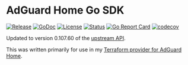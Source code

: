 # AdGuard Home Go SDK

[![Release](https://img.shields.io/github/v/release/gmichels/adguard-client-go)](https://github.com/gmichels/adguard-client-go/releases)
[![GoDoc](https://godoc.org/github.com/gmichels/adguard-client-go?status.svg)](https://godoc.org/github.com/gmichels/adguard-client-go)
[![License](https://img.shields.io/badge/license-MIT-blue.svg)](https://github.com/gmichels/adguard-client-go/blob/main/LICENSE)
[![Status](https://github.com/gmichels/adguard-client-go/workflows/Release/badge.svg)](https://github.com/gmichels/adguard-client-go/actions)
[![Go Report Card](https://goreportcard.com/badge/github.com/gmichels/adguard-client-go)](https://goreportcard.com/report/github.com/gmichels/adguard-client-go)
[![codecov](https://codecov.io/github/gmichels/adguard-client-go/graph/badge.svg?token=3WMOYDJ5CS)](https://codecov.io/github/gmichels/adguard-client-go)

Updated to version 0.107.60 of the [upstream API](https://github.com/AdguardTeam/AdGuardHome/blob/v0.107.60/openapi/openapi.yaml).

This was written primarily for use in my [Terraform provider for AdGuard Home](https://github.com/gmichels/terraform-provider-adguard).
